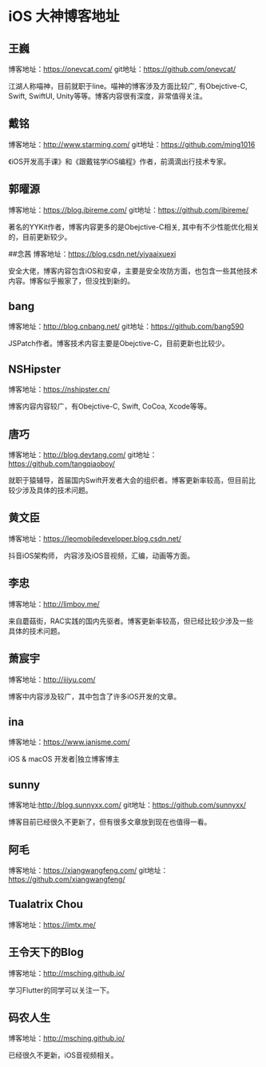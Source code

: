 # iOS 大神博客地址

## 王巍
博客地址：https://onevcat.com/
git地址：https://github.com/onevcat/

江湖人称喵神，目前就职于line。喵神的博客涉及方面比较广, 有Obejctive-C, Swift, SwiftUI, Unity等等。博客内容很有深度，非常值得关注。


## 戴铭
博客地址：http://www.starming.com/
git地址：https://github.com/ming1016

《iOS开发高手课》和《跟戴铭学iOS编程》作者，前滴滴出行技术专家。

## 郭曜源
博客地址：https://blog.ibireme.com/
git地址：https://github.com/ibireme/

著名的YYKit作者，博客内容更多的是Obejctive-C相关, 其中有不少性能优化相关的，目前更新较少。

##念茜
博客地址：https://blog.csdn.net/yiyaaixuexi

安全大佬，博客内容包含iOS和安卓，主要是安全攻防方面，也包含一些其他技术内容。博客似乎搬家了，但没找到新的。

## bang
博客地址：http://blog.cnbang.net/
git地址：https://github.com/bang590

JSPatch作者。博客技术内容主要是Obejctive-C，目前更新也比较少。

## NSHipster
博客地址：https://nshipster.cn/

博客内容内容较广，有Obejctive-C, Swift, CoCoa, Xcode等等。

##  唐巧
博客地址：http://blog.devtang.com/
git地址：https://github.com/tangqiaoboy/

就职于猿辅导，首届国内Swift开发者大会的组织者。博客更新率较高，但目前比较少涉及具体的技术问题。

## 黄文臣
博客地址：https://leomobiledeveloper.blog.csdn.net/

抖音iOS架构师， 内容涉及iOS音视频，汇编，动画等方面。


## 李忠
博客地址：http://limboy.me/

来自蘑菇街，RAC实践的国内先驱者。博客更新率较高，但已经比较少涉及一些具体的技术问题。

## 萧宸宇
博客地址：http://iiiyu.com/

博客中内容涉及较广，其中包含了许多iOS开发的文章。

## ina
博客地址：https://www.ianisme.com/

iOS & macOS 开发者|独立博客博主

## sunny
 博客地址:http://blog.sunnyxx.com/
 git地址：https://github.com/sunnyxx/
 
 博客目前已经很久不更新了，但有很多文章放到现在也值得一看。
 
## 阿毛
 博客地址：https://xiangwangfeng.com/
 git地址：https://github.com/xiangwangfeng/
 
## Tualatrix Chou

博客地址：https://imtx.me/

## 王令天下的Blog
博客地址：http://msching.github.io/

学习Flutter的同学可以关注一下。

## 码农人生
博客地址：http://msching.github.io/

已经很久不更新，iOS音视频相关。




